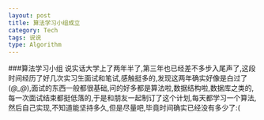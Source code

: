```yaml
---
layout: post
title: 算法学习小组成立
category: Tech
tags: 说说
type: Algorithm
---
```


###算法学习小组
说实话大学上了两年半了,第三年也已经差不多步入尾声了,这段时间经历了好几次实习生面试和笔试,感触挺多的,发现这两年确实好像是白过了(*@_@*),面试的东西一般都很基础,问的好多都是算法啦,数据结构啦,数据库之类的,每一次面试结束都挺低落的,于是和朋友一起制订了这个计划,每天都学习一个算法,然后自己实现,不知道能坚持多久,但是尽量吧,毕竟时间确实已经没有多少了:(